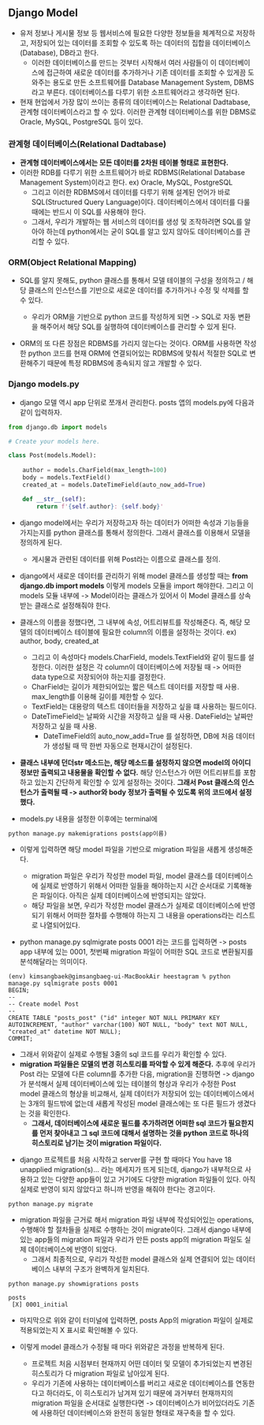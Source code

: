 ## Django Model
- 유저 정보나 게시물 정보 등 웹서비스에 필요한 다양한 정보들을 체계적으로 저장하고, 저장되어 있는 데이터를 조회할 수 있도록 하는 데이터의 집합을 데이터베이스(Database), DB라고 한다.
  - 이러한 데이터베이스를 만드는 것부터 시작해서 여러 사람들이 이 데이터베이스에 접근하여 새로운 데이터를 추가하거나 기존 데이터를 조회할 수 있게끔 도와주는 용도로 만든 소프트웨어를 Database Management System, DBMS라고 부른다. 데이터베이스를 다루기 위한 소프트웨어라고 생각하면 된다.
- 현재 현업에서 가장 많이 쓰이는 종류의 데이터베이스는 Relational Dadtabase, 관계형 데이터베이스라고 할 수 있다. 이러한 관계형 데이터베이스를 위한 DBMS로 Oracle, MySQL, PostgreSQL 등이 있다.


### 관계형 데이터베이스(Relational Dadtabase)
- **관계형 데이터베이스에서는 모든 데이터를 2차원 테이블 형태로 표현한다.**
- 이러한 RDB를 다루기 위한 소프트웨어가 바로 RDBMS(Relational Database Management System)이라고 한다. ex) Oracle, MySQL, PostgreSQL
  - 그리고 이러한 RDBMS에서 데이터를 다루기 위해 설계된 언어가 바로 SQL(Structured Query Language)이다. 데이터베이스에서 데이터를 다룰 때에는 반드시 이 SQL를 사용해야 한다. 
  - 그래서, 우리가 개발하는 웹 서비스의 데이터를 생성 및 조작하려면 SQL를 알아야 하는데 python에서는 굳이 SQL를 알고 있지 않아도 데이터베이스를 관리할 수 있다.


### ORM(Object Relational Mapping)
- SQL를 알지 못해도, python 클래스를 통해서 모델 테이블의 구성을 정의하고 / 해당 클래스의 인스턴스를 기반으로 새로운 데이터를 추가하거나 수정 및 삭제를 할 수 있다. 
  - 우리가 ORM을 기반으로 python 코드를 작성하게 되면 -> SQL로 자동 변환을 해주어서 해당 SQL를 실행하여 데이터베이스를 관리할 수 있게 된다.

- ORM의 또 다른 장점은 RDBMS를 가리지 않는다는 것이다. ORM를 사용하면 작성한 python 코드를 현재 ORM에 연결되어있는 RDBMS에 맞춰서 적절한 SQL로 변환해주기 때문에 특정 RDBMS에 종속되지 않고 개발할 수 있다.


### Django models.py
- django 모델 역시 app 단위로 쪼개서 관리한다. posts 앱의 models.py에 다음과 같이 입력하자.
```python
from django.db import models

# Create your models here.

class Post(models.Model):
    
    author = models.CharField(max_length=100)
    body = models.TextField()
    created_at = models.DateTimeField(auto_now_add=True)

    def __str__(self):
        return f'{self.author}: {self.body}'

```

- django model에서는 우리가 저장하고자 하는 데이터가 어떠한 속성과 기능들을 가지는지를 python 클래스를 통해서 정의한다. 그래서 클래스를 이용해서 모델을 정의하게 된다.
  - 게시물과 관련된 데이터를 위해 Post라는 이름으로 클래스를 정의.

- django에서 새로운 데이터를 관리하기 위해 model 클래스를 생성할 때는 **from django.db import models** 이렇게 models 모듈을 import 해야한다. 그리고 이 models 모듈 내부에 -> Model이라는 클래스가 있어서 이 Model 클래스를 상속받는 클래스로 설정해줘야 한다.

- 클래스의 이름을 정했다면, 그 내부에 속성, 어트리뷰트를 작성해준다. 즉, 해당 모델의 데이터베이스 테이블에 필요한 column의 이름을 설정하는 것이다. ex) author, body, created_at
  - 그리고 이 속성마다 models.CharField, models.TextField와 같이 필드를 설정한다. 이러한 설정은 각 column이 데이터베이스에 저장될 때 -> 어떠한 data type으로 저장되어야 하는지를 결정한다.
  - CharField는 길이가 제한되어있는 짧은 텍스트 데이터를 저장할 때 사용. max_length를 이용해 길이를 제한할 수 있다.
  - TextField는 대용량의 텍스트 데이터들을 저장하고 싶을 떄 사용하는 필드이다.
  - DateTimeField는 날짜와 시간을 저장하고 싶을 때 사용. DateField는 날짜만 저장하고 싶을 때 사용.
    - DateTimeField의 auto_now_add=True 를 설정하면, DB에 처음 데이터가 생성될 때 딱 한번 자동으로 현재시간이 설정된다.

- **클래스 내부에 던더str 메소드는, 해당 메소드를 설정하지 않으면 model의 아이디 정보만 출력되고 내용물을 확인할 수 없다.** 해당 인스턴스가 어떤 어트리뷰트를 포함하고 있는지 간단하게 확인할 수 있게 설정하는 것이다. **그래서 Post 클래스의 인스턴스가 출력될 때 -> author와 body 정보가 출력될 수 있도록 위의 코드에서 설정했다.** 


- models.py 내용을 설정한 이후에는 terminal에
```python
python manage.py makemigrations posts(app이름)

```

- 이렇게 입력하면 해당 model 파일을 기반으로 migration 파일을 새롭게 생성해준다. 
  - migration 파일은 우리가 작성한 model 파일, model 클래스를 데이터베이스에 실제로 반영하기 위해서 어떠한 일들을 해야하는지 시간 순서대로 기록해놓은 파일이다. 아직은 실제 데이터베이스에 반영되지는 않았다.
  - 해당 파일을 보면, 우리가 작성한 model 클래스가 실제로 데이터베이스에 반영되기 위해서 어떠한 절차를 수행해야 하는지 그 내용을 operations라는 리스트로 나열되어있다.

- python manage.py sqlmigrate posts 0001 라는 코드를 입력하면 -> posts app 내부에 있는 0001, 첫번째 migration 파일이 어떠한 SQL 코드로 변환될지를 분석해달라는 의미이다.

```terminal
(env) kimsangbaek@gimsangbaeg-ui-MacBookAir heestagram % python manage.py sqlmigrate posts 0001
BEGIN;
--
-- Create model Post
--
CREATE TABLE "posts_post" ("id" integer NOT NULL PRIMARY KEY AUTOINCREMENT, "author" varchar(100) NOT NULL, "body" text NOT NULL, "created_at" datetime NOT NULL);
COMMIT;
``` 

- 그래서 위와같이 실제로 수행될 3줄의 sql 코드를 우리가 확인할 수 있다. 
- **migration 파일들은 모델의 변경 히스토리를 파악할 수 있게 해준다.** 추후에 우리가 Post 라는 모델에 다른 column를 추가한 다음, migration을 진행하면 -> django가 분석해서 실제 데이터베이스에 있는 테이블의 형상과 우리가 수정한 Post model 클래스의 형상을 비교해서, 실제 데이터가 저장되어 있는 데이터베이스에서는 3개의 필드밖에 없는데 새롭게 작성된 model 클래스에는 또 다른 필드가 생겼다는 것을 확인한다. 
  - **그래서, 데이터베이스에 새로운 필드를 추가하려면 어떠한 sql 코드가 필요한지를 먼저 찾아내고 그 sql 코드에 대해서 설명하는 것을 python 코드로 하나의 히스토리로 남기는 것이 migration 파일이다.**


+ django 프로젝트를 처음 시작하고 server를 구현 할 때마다 You have 18 unapplied migration(s)... 라는 메세지가 뜨게 되는데, django가 내부적으로 사용하고 있는 다양한 app들이 있고 거기에도 다양한 migration 파일들이 있다. 아직 실제로 반영이 되지 않았다고 하니까 반영을 해줘야 한다는 경고이다.

```terminal
python manage.py migrate 

```

- migration 파일을 근거로 해서 migration 파일 내부에 작성되어있는 operations, 수행해야 할 절차들을 실제로 수행하는 것이 migrate이다. 그래서 django 내부에 있는 app들의 migration 파일과 우리가 만든 posts app의 migration 파일도 실제 데이터베이스에 반영이 되었다. 
  - 그래서 최종적으로, 우리가 작성한 model 클래스와 실제 연결되어 있는 데이터베이스 내부의 구조가 완벽하게 일치된다.

```terminal
python manage.py showmigrations posts

posts
 [X] 0001_initial

```

- 마지막으로 위와 같이 터미널에 입력하면, posts App의 migration 파일이 실제로 적용되었는지 X 표시로 확인해볼 수 있다.

- 이렇게 model 클래스가 수정될 때 마다 위와같은 과정을 반복하게 된다.
  - 프로젝트 처음 시점부터 현재까지 어떤 데이터 및 모델이 추가되었는지 변경된 히스토리가 다 migration 파일로 남아있게 된다.
  - 우리가 기존에 사용하는 데이터베이스를 버리고 새로운 데이터베이스를 연동한다고 하더라도, 이 히스토리가 남겨져 있기 때문에 과거부터 현재까지의 migration 파일을 순서대로 실행한다면 -> 데이터베이스가 비어있더라도 기존에 사용하던 데이터베이스와 완전히 동일한 형태로 재구축을 할 수 있다.
